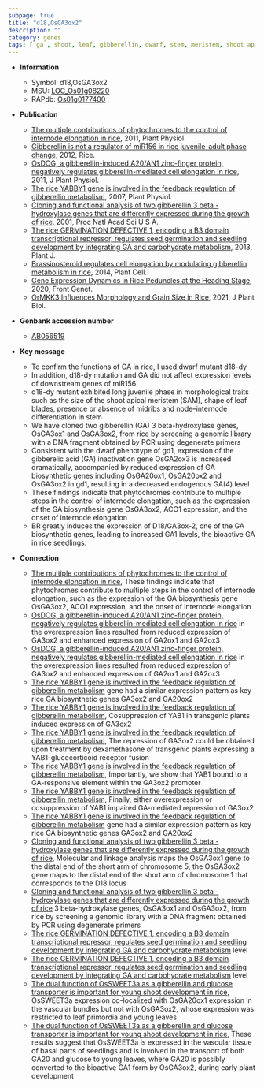 ```yaml
---
subpage: true
title: "d18,OsGA3ox2"
description: ""
category: genes
tags: [ ga , shoot, leaf, gibberellin, dwarf, stem, meristem, shoot apical meristem, GA biosynthetic, GA]
---
```


* **Information**  
    + Symbol: d18,OsGA3ox2  
    + MSU: [LOC_Os01g08220](http://rice.plantbiology.msu.edu/cgi-bin/ORF_infopage.cgi?orf=LOC_Os01g08220)  
    + RAPdb: [Os01g0177400](http://rapdb.dna.affrc.go.jp/viewer/gbrowse_details/irgsp1?name=Os01g0177400)  

* **Publication**  
    + [The multiple contributions of phytochromes to the control of internode elongation in rice](http://www.ncbi.nlm.nih.gov/pubmed?term=The+multiple+contributions+of+phytochromes+to+the+control+of+internode+elongation+in+rice%5BTitle%5D), 2011, Plant Physiol.
    + [Gibberellin is not a regulator of miR156 in rice juvenile-adult phase change](http://www.ncbi.nlm.nih.gov/pubmed?term=Gibberellin+is+not+a+regulator+of+miR156+in+rice+juvenile-adult+phase+change%5BTitle%5D), 2012, Rice.
    + [OsDOG, a gibberellin-induced A20/AN1 zinc-finger protein, negatively regulates gibberellin-mediated cell elongation in rice](http://www.ncbi.nlm.nih.gov/pubmed?term=OsDOG,+a+gibberellin-induced+A20/AN1+zinc-finger+protein,+negatively+regulates+gibberellin-mediated+cell+elongation+in+rice%5BTitle%5D), 2011, J Plant Physiol.
    + [The rice YABBY1 gene is involved in the feedback regulation of gibberellin metabolism](http://www.ncbi.nlm.nih.gov/pubmed?term=The+rice+YABBY1+gene+is+involved+in+the+feedback+regulation+of+gibberellin+metabolism%5BTitle%5D), 2007, Plant Physiol.
    + [Cloning and functional analysis of two gibberellin 3 beta -hydroxylase genes that are differently expressed during the growth of rice](http://www.ncbi.nlm.nih.gov/pubmed?term=Cloning+and+functional+analysis+of+two+gibberellin+3+beta+-hydroxylase+genes+that+are+differently+expressed+during+the+growth+of+rice%5BTitle%5D), 2001, Proc Natl Acad Sci U S A.
    + [The rice GERMINATION DEFECTIVE 1, encoding a B3 domain transcriptional repressor, regulates seed germination and seedling development by integrating GA and carbohydrate metabolism](http://www.ncbi.nlm.nih.gov/pubmed?term=The+rice+GERMINATION+DEFECTIVE+1,+encoding+a+B3+domain+transcriptional+repressor,+regulates+seed+germination+and+seedling+development+by+integrating+GA+and+carbohydrate+metabolism%5BTitle%5D), 2013, Plant J.
    + [Brassinosteroid regulates cell elongation by modulating gibberellin metabolism in rice](http://www.ncbi.nlm.nih.gov/pubmed?term=Brassinosteroid+regulates+cell+elongation+by+modulating+gibberellin+metabolism+in+rice%5BTitle%5D), 2014, Plant Cell.
    + [Gene Expression Dynamics in Rice Peduncles at the Heading Stage](http://www.ncbi.nlm.nih.gov/pubmed?term=Gene+Expression+Dynamics+in+Rice+Peduncles+at+the+Heading+Stage%5BTitle%5D), 2020, Front Genet.
    + [OrMKK3 Influences Morphology and Grain Size in Rice](http://www.ncbi.nlm.nih.gov/pubmed?term=OrMKK3+Influences+Morphology+and+Grain+Size+in+Rice%5BTitle%5D), 2021, J Plant Biol.

* **Genbank accession number**  
    + [AB056519](http://www.ncbi.nlm.nih.gov/nuccore/AB056519)

* **Key message**  
    + To confirm the functions of GA in rice, I used dwarf mutant d18-dy
    + In addition, d18-dy mutation and GA did not affect expression levels of downstream genes of miR156
    + d18-dy mutant exhibited long juvenile phase in morphological traits such as the size of the shoot apical meristem (SAM), shape of leaf blades, presence or absence of midribs and node–internode differentiation in stem
    + We have cloned two gibberellin (GA) 3 beta-hydroxylase genes, OsGA3ox1 and OsGA3ox2, from rice by screening a genomic library with a DNA fragment obtained by PCR using degenerate primers
    + Consistent with the dwarf phenotype of gd1, expression of the gibberelic acid (GA) inactivation gene OsGA2ox3 is increased dramatically, accompanied by reduced expression of GA biosynthetic genes including OsGA20ox1, OsGA20ox2 and OsGA3ox2 in gd1, resulting in a decreased endogenous GA(4) level
    + These findings indicate that phytochromes contribute to multiple steps in the control of internode elongation, such as the expression of the GA biosynthesis gene OsGA3ox2, ACO1 expression, and the onset of internode elongation
    + BR greatly induces the expression of D18/GA3ox-2, one of the GA biosynthetic genes, leading to increased GA1 levels, the bioactive GA in rice seedlings.

* **Connection**  
    + [The multiple contributions of phytochromes to the control of internode elongation in rice](http://www.ncbi.nlm.nih.gov/pubmed?term=The+multiple+contributions+of+phytochromes+to+the+control+of+internode+elongation+in+rice%5BTitle%5D), These findings indicate that phytochromes contribute to multiple steps in the control of internode elongation, such as the expression of the GA biosynthesis gene OsGA3ox2, ACO1 expression, and the onset of internode elongation
    + [OsDOG, a gibberellin-induced A20/AN1 zinc-finger protein, negatively regulates gibberellin-mediated cell elongation in rice](1) in the overexpression lines resulted from reduced expression of GA3ox2 and enhanced expression of GA2ox1 and GA2ox3
    + [OsDOG, a gibberellin-induced A20/AN1 zinc-finger protein, negatively regulates gibberellin-mediated cell elongation in rice](1) in the overexpression lines resulted from reduced expression of GA3ox2 and enhanced expression of GA2ox1 and GA2ox3
    + [The rice YABBY1 gene is involved in the feedback regulation of gibberellin metabolism](YAB1) gene had a similar expression pattern as key rice GA biosynthetic genes GA3ox2 and GA20ox2
    + [The rice YABBY1 gene is involved in the feedback regulation of gibberellin metabolism](http://www.ncbi.nlm.nih.gov/pubmed?term=The+rice+YABBY1+gene+is+involved+in+the+feedback+regulation+of+gibberellin+metabolism%5BTitle%5D), Cosuppression of YAB1 in transgenic plants induced expression of GA3ox2
    + [The rice YABBY1 gene is involved in the feedback regulation of gibberellin metabolism](http://www.ncbi.nlm.nih.gov/pubmed?term=The+rice+YABBY1+gene+is+involved+in+the+feedback+regulation+of+gibberellin+metabolism%5BTitle%5D), The repression of GA3ox2 could be obtained upon treatment by dexamethasone of transgenic plants expressing a YAB1-glucocorticoid receptor fusion
    + [The rice YABBY1 gene is involved in the feedback regulation of gibberellin metabolism](http://www.ncbi.nlm.nih.gov/pubmed?term=The+rice+YABBY1+gene+is+involved+in+the+feedback+regulation+of+gibberellin+metabolism%5BTitle%5D), Importantly, we show that YAB1 bound to a GA-responsive element within the GA3ox2 promoter
    + [The rice YABBY1 gene is involved in the feedback regulation of gibberellin metabolism](http://www.ncbi.nlm.nih.gov/pubmed?term=The+rice+YABBY1+gene+is+involved+in+the+feedback+regulation+of+gibberellin+metabolism%5BTitle%5D), Finally, either overexpression or cosuppression of YAB1 impaired GA-mediated repression of GA3ox2
    + [The rice YABBY1 gene is involved in the feedback regulation of gibberellin metabolism](YAB1) gene had a similar expression pattern as key rice GA biosynthetic genes GA3ox2 and GA20ox2
    + [Cloning and functional analysis of two gibberellin 3 beta -hydroxylase genes that are differently expressed during the growth of rice](http://www.ncbi.nlm.nih.gov/pubmed?term=Cloning+and+functional+analysis+of+two+gibberellin+3+beta+-hydroxylase+genes+that+are+differently+expressed+during+the+growth+of+rice%5BTitle%5D), Molecular and linkage analysis maps the OsGA3ox1 gene to the distal end of the short arm of chromosome 5; the OsGA3ox2 gene maps to the distal end of the short arm of chromosome 1 that corresponds to the D18 locus
    + [Cloning and functional analysis of two gibberellin 3 beta -hydroxylase genes that are differently expressed during the growth of rice](GA) 3 beta-hydroxylase genes, OsGA3ox1 and OsGA3ox2, from rice by screening a genomic library with a DNA fragment obtained by PCR using degenerate primers
    + [The rice GERMINATION DEFECTIVE 1, encoding a B3 domain transcriptional repressor, regulates seed germination and seedling development by integrating GA and carbohydrate metabolism](4) level
    + [The rice GERMINATION DEFECTIVE 1, encoding a B3 domain transcriptional repressor, regulates seed germination and seedling development by integrating GA and carbohydrate metabolism](4) level
    + [The dual function of OsSWEET3a as a gibberellin and glucose transporter is important for young shoot development in rice](http://www.ncbi.nlm.nih.gov/pubmed?term=The+dual+function+of+OsSWEET3a+as+a+gibberellin+and+glucose+transporter+is+important+for+young+shoot+development+in+rice%5BTitle%5D),  OsSWEET3a expression co-localized with OsGA20ox1 expression in the vascular bundles but not with OsGA3ox2, whose expression was restricted to leaf primordia and young leaves
    + [The dual function of OsSWEET3a as a gibberellin and glucose transporter is important for young shoot development in rice](http://www.ncbi.nlm.nih.gov/pubmed?term=The+dual+function+of+OsSWEET3a+as+a+gibberellin+and+glucose+transporter+is+important+for+young+shoot+development+in+rice%5BTitle%5D),  These results suggest that OsSWEET3a is expressed in the vascular tissue of basal parts of seedlings and is involved in the transport of both GA20 and glucose to young leaves, where GA20 is possibly converted to the bioactive GA1 form by OsGA3ox2, during early plant development



